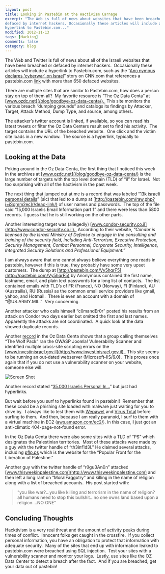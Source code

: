 ```yaml
---
layout: post
title: Looking in Pastebin at the Hactivism Carnage
excerpt: "The Web is full of news about websites that have been breached or
defaced by internet hackers. Occasionally these articles will include a
hyperlink to Pastebin.com..."
modified: 2012-11-13
tags: [Hacking]
comments: false
category: blog
---
```


The Web and Twitter is full of news about all of the Israeli websites that have
been breached or defaced by internet hackers.  Occasionally these articles
will include a hyperlink to Pastebin.com, such as the “[Ano nymous declares
'cyberwar' on Israel](http://www.cnn.com/2012/11/19/tech/web/cyber-attack-israel-anonymous/)”
story on CNN.com that references a pastebin.com [link](/dead-link/) with
more than 650 defaced websites.

There are multiple sites that are similar to Pastebin.com, how does a person
stay on top of them all?  My favorite resource is “The Oz Data Centa” at
[www.ozdc.net](/blog/goodbye-oz-data-centa/).  This site monitors the various
breach “dumping grounds” and catalogs its findings by Attacker, Target,
Attack Method, Dump Type, and source, among others.

The attacker’s twitter account is linked, if available, so you can read his
latest tweets or filter the Oz Data Centers result set to find his activity. 
The target contains the URL of the breached website.  One click and the victim
site loads in a new window.  The source is a hyperlink, typically to
pastebin.com.

## Looking at the Data

Poking around in the Oz Data Centa, the first thing that I noticed this week in
the archives at [www.ozdc.net](/blog/goodbye-oz-data-centa/) is the large
number of targets with the top level domain (TLD) of “il” for Israel.  Not
too surprising with all of the hactivism in the past week.

The next thing that jumped out at me is a record that was labeled “[13k
israeli personal details](/dead-link/)” (sic) that led to a dump
at [http://pastebin.com/raw.php?i=iSgmm2ec](/dead-link/) of user names and
passwords.  The top of the file said “15,000 Israelis Email Information part
1” and there were less than 5800 records.  I guess that he is still working
on the other parts.

Another interesting target was (allegedly) [www.condor-security.co.il](http://www.condor-security.co.il). 
According to their website, _“Condor is licensed by the Israeli Ministry
of Defense to engage in the consulting and training of the security field,
including Anti-Terrorism, Executive Protection, Security Management, Combat
Personnel, Corporate Security, Intelligence, Integrated Security Solutions and
Professional Equipment.”_

I am always aware that one cannot always believe everything one reads in
pastebin, however if this is true, they probably have some very upset
customers.  The dump at [http://pastebin.com/Vy5hqrF5](http://pastebin.com/Vy5hqrF5)
by Anonymous contained the first name, lastname, email, and plain text
passwords for a long list of contacts.  The list contained emails with TLD’s
of FR (France), NO (Norway),
FI (Finland), AU (Austrailia), RU (Russia) as the common email service
providers like gmail, yahoo, and Hotmail.  There is even an account with a
domain of “@US.ARMY.MIL.”  Very concerning.

Another attacker who calls himself “c0mandEr0r” posted his results from an
attack on Condor two days earlier but omitted the first and last names.
Apparently the attacks are not coordinated.  A quick look at the data showed
duplicate records.

Another [record](/dead-link/) in the Oz Data Centa
shows that a group calling themselves “The Wolf Pack” ran the OWASP Joomla!
Vulnerability Scanner and identified multiple cross-site scripting errors on
the [www.investinisrael.gov.il](http://www.investinisrael.gov.il). 
This site seems to be running an out-dated webserver (Microsoft-IIS/6.0). 
This proves once again that if you do not use a vulnerability scanner on your
website, someone else will.

![Screen Shot](https://kennethghartman.com/images/screenclip-300x89-300x89.png)

Another record stated “[35.000 Israelis Personal In...](/dead-link/)” but
just had hyperlinks.

But wait before you surf to hyperlinks found in pastebin!!  Remember that
these could be a phishing site loaded with malware just waiting for you to
drive by.  I always like to test them with [Wepawet](/dead-link/) and [Virus
Total](https://www.VirusTotal.com">www.VirusTotal.com) before surfing to
them.  And then, because I am really paranoid, I surf to them with a virtual
machine in EC2 ([aws.amazon.com/ec2/](http://aws.amazon.com/ec2/)).
In this case, I just got an anti-climatic 404-page-not-found error.

In the Oz Data Centa there were also some sites with a TLD of “PS” which
designates the Palestinian territories.  Most of these attacks were made by a
guy with the twitter handle of “th3inf1d3l.” He claimed several attacks,
including [pflp.ps](http://pflp.ps) which is the
website for the “Popular Front for the Liberation of Palestine.”

Another guy with the twitter handle of “r0gu3An0n” attacked
[www.thisweekinpalestine.com](http://www.thisweekinpalestine.com) and
then left a long rant on “MoralFaggotry” and killing in the name of
religion along with a list of breached accounts.  His post started with:
> “you like war?...you like killing and terrorism in the name of religion?
all humans need to stop this bullshit...no one owns land based upon a
religion ...NO ONE”

## Concluding Thoughts

Hacktivism is a very real threat and the amount of activity peaks during times
of conflict.  Innocent folks get caught in the crossfire.  If you collect
personal information, you have an obligation to protect that information with
adequate security.  Many of the sites that end up with information leaked to
pastebin.com were breached using SQL injection.  Test your sites with a
vulnerability scanner and monitor your logs.  Lastly, use sites like the OZ
Data Center to detect a breach after the fact.  And if you are breached, get
your data out of pastebin!

